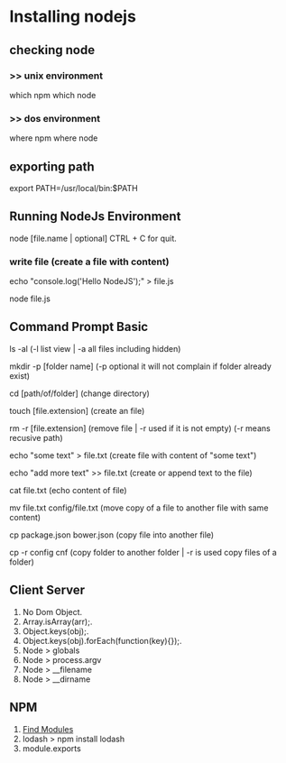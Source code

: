 # Installing nodejs

## checking node
### >> unix environment
which npm
which node 

### >> dos environment
where npm
where node 

## exporting path
export PATH=/usr/local/bin:$PATH

## Running NodeJs Environment
node [file.name | optional]
CTRL + C for quit.

### write file (create a file with content)
echo "console.log('Hello NodeJS');" > file.js 

node file.js

## Command Prompt Basic
ls -al (-l list view | -a all files including hidden)

mkdir -p [folder name] (-p optional it will not complain if folder already exist)

cd [path/of/folder] (change directory)

touch [file.extension] (create an file)

rm -r [file.extension] (remove file | -r used if it is not empty) (-r means recusive path)

echo "some text" > file.txt (create file with content of "some text")

echo "add more text" >> file.txt (create or append text to the file)

cat file.txt (echo content of file)

mv file.txt config/file.txt (move copy of a file to another file with same content)

cp package.json bower.json (copy file into another file)

cp -r config cnf (copy folder to another folder | -r is used copy files of a folder)


## Client Server
1. No Dom Object.
2. Array.isArray(arr);.
3. Object.keys(obj);.
4. Object.keys(obj).forEach(function(key){});.
5. Node > globals
6. Node > process.argv
7. Node > __filename
8. Node > __dirname

## NPM
1. [Find Modules](https://www.npmjs.org)
2. lodash > npm install lodash
3. module.exports
